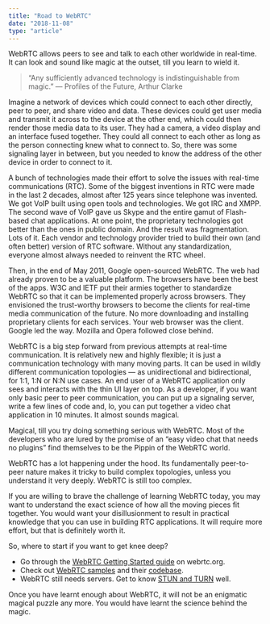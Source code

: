```yaml
---
title: "Road to WebRTC"
date: "2018-11-08"
type: "article"
---
```


WebRTC allows peers to see and talk to each other worldwide in real-time. It can look and sound like magic at the outset, till you learn to wield it.

> “Any sufficiently advanced technology is indistinguishable from magic.”
> — Profiles of the Future, Arthur Clarke

Imagine a network of devices which could connect to each other directly, peer to peer, and share video and data. These devices could get user media and transmit it across to the device at the other end, which could then render those media data to its user. They had a camera, a video display and an interface fused together. They could all connect to each other as long as the person connecting knew what to connect to. So, there was some signaling layer in between, but you needed to know the address of the other device in order to connect to it.

A bunch of technologies made their effort to solve the issues with real-time communications (RTC). Some of the biggest inventions in RTC were made in the last 2 decades, almost after 125 years since telephone was invented. We got VoIP built using open tools and technologies. We got IRC and XMPP. The second wave of VoIP gave us Skype and the entire gamut of Flash-based chat applications. At one point, the proprietary technologies got better than the ones in public domain. And the result was fragmentation. Lots of it. Each vendor and technology provider tried to build their own (and often better) version of RTC software. Without any standardization, everyone almost always needed to reinvent the RTC wheel.

Then, in the end of May 2011, Google open-sourced WebRTC. The web had already proven to be a valuable platform. The browsers have been the best of the apps. W3C and IETF put their armies together to standardize WebRTC so that it can be implemented properly across browsers. They envisioned the trust-worthy browsers to become the clients for real-time media communication of the future. No more downloading and installing proprietary clients for each services. Your web browser was the client. Google led the way. Mozilla and Opera followed close behind.

WebRTC is a big step forward from previous attempts at real-time communication. It is relatively new and highly flexible; it is just a communication technology with many moving parts. It can be used in wildly different communication topologies — as unidirectional and bidirectional, for 1:1, 1:N or N:N use cases. An end user of a WebRTC application only sees and interacts with the thin UI layer on top. As a developer, if you want only basic peer to peer communication, you can put up a signaling server, write a few lines of code and, lo, you can put together a video chat application in 10 minutes. It almost sounds magical.

Magical, till you try doing something serious with WebRTC. Most of the developers who are lured by the promise of an “easy video chat that needs no plugins” find themselves to be the Pippin of the WebRTC world.

WebRTC has a lot happening under the hood. Its fundamentally peer-to-peer nature makes it tricky to build complex topologies, unless you understand it very deeply. WebRTC is still too complex.

If you are willing to brave the challenge of learning WebRTC today, you may want to understand the exact science of how all the moving pieces fit together. You would want your disillusionment to result in practical knowledge that you can use in building RTC applications. It will require more effort, but that is definitely worth it.

So, where to start if you want to get knee deep?

- Go through the [WebRTC Getting Started guide](https://webrtc.org/start/) on webrtc.org.
- Check out [WebRTC samples](https://webrtc.github.io/samples/) and their [codebase](https://github.com/webrtc/samples/).
- WebRTC still needs servers. Get to know [STUN and TURN](https://www.html5rocks.com/en/tutorials/webrtc/infrastructure/) well.

Once you have learnt enough about WebRTC, it will not be an enigmatic magical puzzle any more. You would have learnt the science behind the magic.
